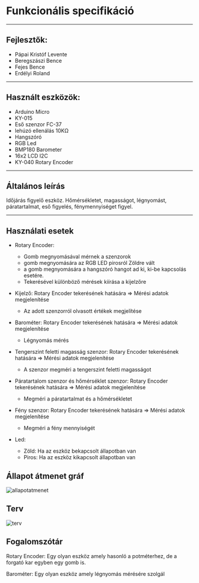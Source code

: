 # Funkcionális specifikáció

------------------------------
## Fejlesztők:
- Pápai Kristóf Levente
- Beregszászi Bence
- Fejes Bence
- Erdélyi Roland
------------------------------

## Használt eszközök:

- Arduino Micro
- KY-015
- Eső szenzor FC-37
- lehúzó ellenálás 10KΩ
- Hangszóró
- RGB Led
- BMP180 Barometer
- 16x2 LCD I2C
- KY-040 Rotary Encoder

------------------------------
## Általános leírás

Időjárás figyelő eszköz. Hőmérsékletet, magasságot, légnyomást, páratartalmat, eső figyelés, fénymennyiséget figyel.

------------------------------

## Használati esetek

 - Rotary Encoder:
   - Gomb megnyomásával mérnek a szenzorok
   - gomb megnyomására az RGB LED pirosról Zöldre vált
   - a gomb megnyomására a hangszóró hangot ad ki, ki-be kapcsolás esetére.
   - Tekerésével különböző mérések kiírása a kijelzőre

 - Kijelző: Rotary Encoder tekerésének hatására => Mérési adatok megjelenítése
   - Az adott szenzorról olvasott értékek megjelítése

 - Barométer: Rotary Encoder tekerésének hatására => Mérési adatok megjelenítése
   - Légnyomás mérés

 - Tengerszint feletti magasság szenzor: Rotary Encoder tekerésének hatására => Mérési adatok megjelenítése
   - A szenzor megméri a tengerszint feletti magasságot 

 - Páratartalom szenzor és hőmérséklet szenzor: Rotary Encoder tekerésének hatására => Mérési adatok megjelenítése
   - Megméri a páratartalmat és a hőmérsékletet

 - Fény szenzor: Rotary Encoder tekerésének hatására => Mérési adatok megjelenítése
   - Megméri a fény mennyiségét

 - Led:
   - Zöld: Ha az eszköz bekapcsolt állapotban van
   - Piros: Ha az eszköz kikapcsolt állapotban van

## Állapot átmenet gráf

![allapotatmenet](https://imgur.com/X3roYFm.png)


## Terv

![terv](https://imgur.com/DgFtSfQ.png)


## Fogalomszótár

Rotary Encoder: Egy olyan eszköz amely hasonló a potméterhez, de a forgató kar egyben egy gomb is.

Barométer: Egy olyan eszköz amely légnyomás mérésére szolgál
